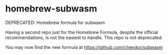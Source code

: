 # homebrew-subwasm
DEPRECATED: Homebrew formula for subwasm

Having a second repo just for the Homebrew Formula, despite the official recommendations, is not the easiest to handle. This repo is not deprecated.

You may now find the new formula at https://github.com/chevdor/subwasm
